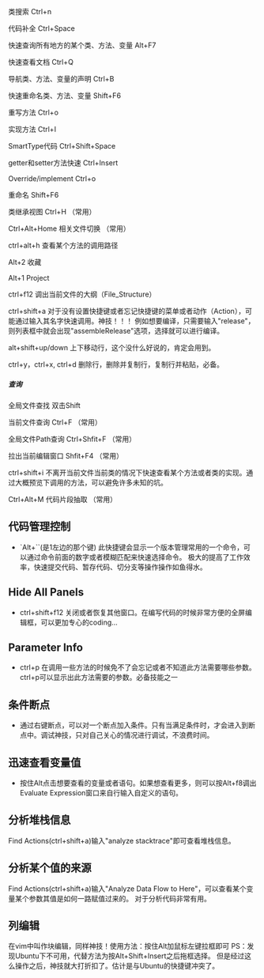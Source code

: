 类搜索     Ctrl+n

代码补全    Ctrl+Space

快速查询所有地方的某个类、方法、变量  Alt+F7

快速查看文档  Ctrl+Q

导航类、方法、变量的声明    Ctrl+B

快速重命名类、方法、变量    Shift+F6

重写方法    Ctrl+o

实现方法   Ctrl+I

SmartType代码     Ctrl+Shift+Space

getter和setter方法快速   Ctrl+Insert

Override/implement      Ctrl+o

重命名     Shift+F6


类继承视图   Ctrl+H      （常用）

Ctrl+Alt+Home  相关文件切换    （常用）

ctrl+alt+h      查看某个方法的调用路径

Alt+2       收藏

 Alt+1      Project

ctrl+f12  调出当前文件的大纲（File_Structure）

ctrl+shift+a  对于没有设置快捷键或者忘记快捷键的菜单或者动作（Action），可能通过输入其名字快速调用。神技！！！
              例如想要编译，只需要输入"release"，则列表框中就会出现"assembleRelease"选项，选择就可以进行编译。

alt+shift+up/down  上下移动行，这个没什么好说的，肯定会用到。

ctrl+y，ctrl+x, ctrl+d   删除行，删除并复制行，复制行并粘贴，必备。




##### 查询
全局文件查找  双击Shift

当前文件查询  Ctrl+F  （常用）

全局文件Path查询  Ctrl+Shfit+F    （常用）

拉出当前编辑窗口    Shfit+F4    （常用）

ctrl+shift+i        不离开当前文件当前类的情况下快速查看某个方法或者类的实现。通过大概预览下调用的方法，可以避免许多未知的坑。

Ctrl+Alt+M  代码片段抽取      （常用）


## 代码管理控制
- `Alt+``(是1左边的那个键)
此快捷键会显示一个版本管理常用的一个命令，可以通过命令前面的数字或者模糊匹配来快速选择命令。
极大的提高了工作效率，快速提交代码、暂存代码、切分支等操作操作如鱼得水。

## Hide All Panels
- ctrl+shift+f12
关闭或者恢复其他窗口。在编写代码的时候非常方便的全屏编辑框，可以更加专心的coding...

## Parameter Info
- ctrl+p
在调用一些方法的时候免不了会忘记或者不知道此方法需要哪些参数。ctrl+p可以显示出此方法需要的参数。必备技能之一

## 条件断点
- 通过右键断点，可以对一个断点加入条件。只有当满足条件时，才会进入到断点中。调试神技，只对自己关心的情况进行调试，不浪费时间。

## 迅速查看变量值
- 按住Alt点击想要查看的变量或者语句。如果想查看更多，则可以按Alt+f8调出Evaluate Expression窗口来自行输入自定义的语句。

## 分析堆栈信息
Find Actions(ctrl+shift+a)输入"analyze stacktrace"即可查看堆栈信息。

## 分析某个值的来源
Find Actions(ctrl+shift+a)输入"Analyze Data Flow to Here"，可以查看某个变量某个参数其值是如何一路赋值过来的。
对于分析代码非常有用。

## 列编辑
在vim中叫作块编辑，同样神技！使用方法：按住Alt加鼠标左键拉框即可
PS：发现Ubuntu下不可用，代替方法为按Alt+Shift+Insert之后拖框选择。
但是经过这么操作之后，神技就大打折扣了。估计是与Ubuntu的快捷键冲突了。